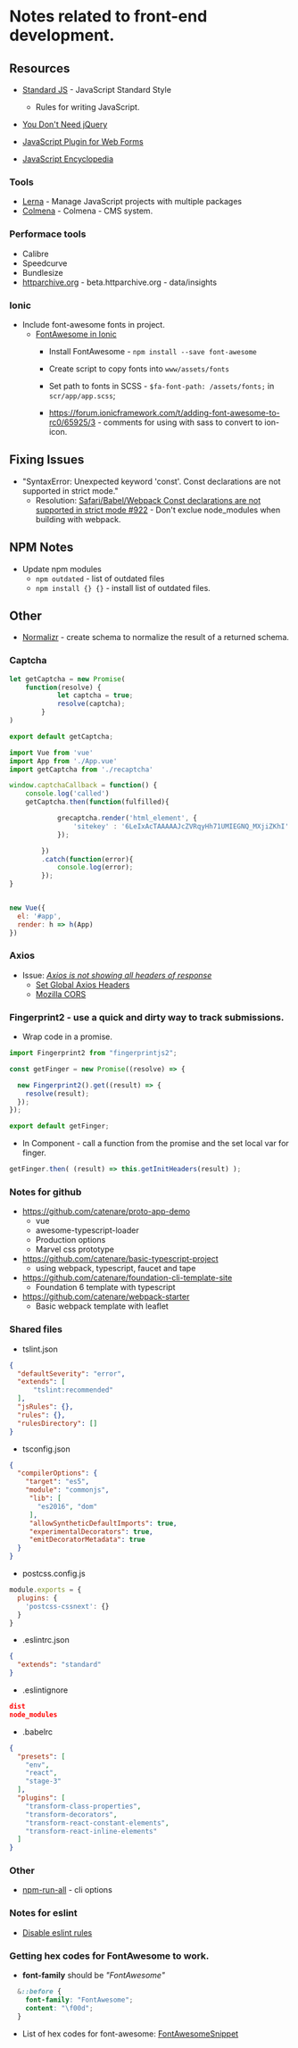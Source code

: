 # Notes related to front-end development.

## Resources
* [Standard JS](https://standardjs.com/) - JavaScript Standard Style
    * Rules for writing JavaScript.

* [You Don't Need jQuery](https://blog.garstasio.com/you-dont-need-jquery/)
* [JavaScript Plugin for Web Forms](https://1stwebdesigner.com/javascript-plugins-web-forms/)
* [JavaScript Encyclopedia](http://www.crockford.com/javascript/encyclopedia/)

### Tools
* [Lerna](https://lernajs.io/) - Manage JavaScript projects with multiple packages
* [Colmena](https://github.com/colmena/colmena) - Colmena - CMS system.

### Performace tools
* Calibre
* Speedcurve
* Bundlesize
* [httparchive.org](http://beta.httparchive.org/) - beta.httparchive.org - data/insights

### Ionic
* Include font-awesome fonts in project.
    * [FontAwesome in Ionic](https://luiscabrera.site/tech/2017/01/09/fontawesome-in-ionic2.html)
        * Install FontAwesome - `npm install --save font-awesome`
        * Create script to copy fonts into `www/assets/fonts`

        * Set path to fonts in SCSS - `$fa-font-path: /assets/fonts;` in `scr/app/app.scss`; 
        * https://forum.ionicframework.com/t/adding-font-awesome-to-rc0/65925/3 - comments for using with sass to convert to ion-icon.

## Fixing Issues
* "SyntaxError: Unexpected keyword 'const'. Const declarations are not supported in strict mode."
    * Resolution: [Safari/Babel/Webpack Const declarations are not supported in strict mode #922](https://github.com/hapijs/joi/issues/922) - Don't exclue node_modules when building with webpack.

## NPM Notes
* Update npm modules
    * `npm outdated` - list of outdated files
    * `npm install {} {}` - install list of outdated files.

## Other
* [Normalizr](https://github.com/paularmstrong/normalizr) - create schema to normalize the result of a returned schema.

### Captcha
```js
let getCaptcha = new Promise(
    function(resolve) {
            let captcha = true;
            resolve(captcha);
        }
)

export default getCaptcha;

import Vue from 'vue'
import App from './App.vue'
import getCaptcha from './recaptcha'

window.captchaCallback = function() {
    console.log('called')
    getCaptcha.then(function(fulfilled){

            grecaptcha.render('html_element', {
                'sitekey' : '6LeIxAcTAAAAAJcZVRqyHh71UMIEGNQ_MXjiZKhI'
            });

        })
        .catch(function(error){
            console.log(error);
        });
}


new Vue({
  el: '#app',
  render: h => h(App)
})
```
### Axios
* Issue: [*Axios is not showing all headers of response*](https://github.com/axios/axios/issues/771)
    * [Set Global Axios Headers](https://github.com/axios/axios#global-axios-defaults)
    * [Mozilla CORS](https://developer.mozilla.org/en-US/docs/Web/HTTP/Access_control_CORS#Access-Control-Expose-Headers)

### Fingerprint2 - use a quick and dirty way to track submissions.
* Wrap code in a promise.
```js
import Fingerprint2 from "fingerprintjs2";

const getFinger = new Promise((resolve) => {

  new Fingerprint2().get((result) => {
    resolve(result);
  });
});

export default getFinger;
```
* In Component - call a function from the promise and the set local var for finger.
```js
getFinger.then( (result) => this.getInitHeaders(result) );
```

### Notes for github
* https://github.com/catenare/proto-app-demo
    * vue
    * awesome-typescript-loader
    * Production options
    * Marvel css prototype
* https://github.com/catenare/basic-typescript-project
    * using webpack, typescript, faucet and tape
* https://github.com/catenare/foundation-cli-template-site
    * Foundation 6 template with typescript
* https://github.com/catenare/webpack-starter
    * Basic webpack template with leaflet

### Shared files
* tslint.json
```json
{
  "defaultSeverity": "error",
  "extends": [
      "tslint:recommended"
  ],
  "jsRules": {},
  "rules": {},
  "rulesDirectory": []
}
```
* tsconfig.json
```json
{
  "compilerOptions": {
    "target": "es5",
    "module": "commonjs",
     "lib": [
       "es2016", "dom"
     ],                             
     "allowSyntheticDefaultImports": true,
     "experimentalDecorators": true,
     "emitDecoratorMetadata": true
  }
}
```
* postcss.config.js
```js
module.exports = {
  plugins: {
    'postcss-cssnext': {}
  }
}
```

* .eslintrc.json
```json
{
  "extends": "standard"
}
```
* .eslintignore
```json
dist
node_modules
```
* .babelrc
```json
{
  "presets": [
    "env",
    "react",
    "stage-3"
  ],
  "plugins": [
    "transform-class-properties",
    "transform-decorators",
    "transform-react-constant-elements",
    "transform-react-inline-elements"
  ]
}
```
### Other
* [npm-run-all](https://github.com/mysticatea/npm-run-all/blob/master/docs/npm-run-all.md) - cli options

### Notes for eslint
* [Disable eslint rules](https://brunoscopelliti.com/how-to-disable-eslint-rule-via-javascript-comment/)

### Getting hex codes for FontAwesome to work.
* **font-family** should be *"FontAwesome"*
```scss
  &::before {
    font-family: "FontAwesome";
    content: "\f00d";
  }
```
* List of hex codes for font-awesome: [FontAwesomeSnippet](http://astronautweb.co/snippet/font-awesome/)

